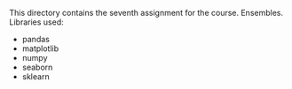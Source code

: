 This directory contains the seventh assignment for the course. Ensembles. Libraries used:

- pandas
- matplotlib
- numpy
- seaborn
- sklearn
